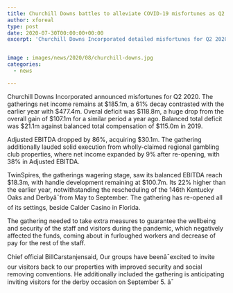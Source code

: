 ```yaml
---
title: Churchill Downs battles to alleviate COVID-19 misfortunes as Q2 income down 61
author: xforeal 
type: post
date: 2020-07-30T00:00:00+00:00
excerpt: 'Churchill Downs Incorporated detailed misfortunes for Q2 2020 '


image : images/news/2020/08/churchill-downs.jpg
categories:
  - news

---
```

<span data-contrast="auto">Churchill Downs Incorporated announced misfortunes for Q2 2020. The gatherings net income remains at $185.1m, a 61&percnt; decay contrasted with the earlier year with $477.4m. Overal deficit was $118.8m, a huge drop from the overall gain of $107.1m for a similar period a year ago. Balanced total deficit was $21.1m against balanced total compensation of $115.0m in 2019. </span><span data-ccp-props='{"134233117":true,"134233118":true,"201341983":0,"335559739":200,"335559740":240}' />

<span data-contrast="auto">Adjusted EBITDA dropped by 86&percnt;, acquiring $30.1m. The gathering additionally lauded solid execution from </span><span data-contrast="auto">wholly-claimed </span><span data-contrast="auto">regional gambling club properties, where net income expanded by 9&percnt; after re-opening, with 38&percnt; in Adjusted EBITDA. </span><span data-ccp-props='{"134233117":true,"134233118":true,"201341983":0,"335559739":200,"335559740":240}' />

<span data-contrast="auto">TwinSpires, the gatherings wagering stage, saw its balanced EBITDA reach $18.3m, with handle development remaining at $100.7m. </span><span data-contrast="auto">Its </span><span data-contrast="auto">22&percnt; higher than the earlier year, notwithstanding the rescheduling of the 146th Kentucky Oaks and Derbyâ¯from May to September. The gathering has re-opened </span><span data-contrast="auto">all of </span><span data-contrast="auto">its settings, beside Calder Casino in Florida. </span><span data-ccp-props='{"134233117":true,"134233118":true,"201341983":0,"335559739":200,"335559740":240}' />

<span data-contrast="auto">The gathering needed to take extra measures to guarantee the wellbeing and security of the staff and visitors during the pandemic, which negatively affected the funds, coming about in furloughed workers and decrease of pay for the rest of the staff. </span><span data-ccp-props='{"134233117":true,"134233118":true,"201341983":0,"335559739":200,"335559740":240}' />

<span data-contrast="auto">Chief official BillCarstanjensaid, Our groups have beenâ¯excited to invite our visitors back to our properties with improved security and social removing conventions. He additionally included the gathering is anticipating inviting visitors for the derby occasion on September 5. â¯ </span><span data-ccp-props='{"134233117":true,"134233118":true,"201341983":0,"335559739":200,"335559740":240}' />

<span data-ccp-props='{"134233117":true,"134233118":true,"201341983":0,"335559739":200,"335559740":240}' />